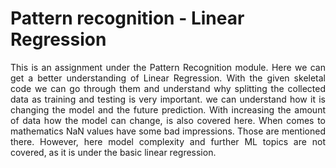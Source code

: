 # Pattern recognition - Linear Regression

<div style="text-align: justify;">
This is an assignment under the Pattern Recognition module. Here we can get a better understanding of Linear Regression. With the given skeletal code we can go through them and understand why splitting the collected data as training and testing is very important. we can understand how it is changing the model and the future prediction. With increasing the amount of data how the model can change, is also covered here. When comes to mathematics NaN values have some bad impressions. Those are mentioned there. However, here model complexity and further ML topics are not covered, as it is under the basic linear regression.
</div>

